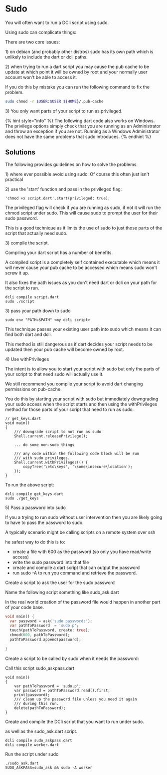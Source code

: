 # Sudo

You will often want to run a DCli script using sudo.

Using sudo can complicate things:

There are two core issues:

1\) on debian (and probably other distros) sudo has its own path which is unlikely to include the dart or dcli paths.

2\) when trying to run a dart script you may cause the pub cache to be update at which point it will be owned by root and your normally user account won't be able to access it.

If you do this by mistake you can run the following command to fix the problem.

```bash
sudo chmod -r $USER:$USER ${HOME}/.pub-cache
```

3\) You only want parts of your script to run as privileged.

{% hint style="info" %}
The following dart code also works on Windows. The privilege options simply check that you are running as an Administrator and throw an exception if you are not. Running as a Windows Administrator does not have the same problems that sudo introduces.
{% endhint %}

## Solutions

The following provides guidelines on how to solve the problems.

1\) where ever possible avoid using sudo. Of course this often just isn't practical

2\) use the 'start' function and pass in the privileged flag:

```
'chmod +x script.dart'.start(privileged: true);
```

The privileged flag will check if you are running as sudo, if not it will run the chmod script under sudo. This will cause sudo to prompt the user for their sudo password.

This is a good technique as it limits the use of sudo to just those parts of the script that actually need sudo.

3\) compile the script.

Compiling your dart script has a number of benefits.

A compiled script is a completely self contained executable which means it will never cause your pub cache to be accessed which means sudo won't screw it up.

It also fixes the path issues as you don't need dart or dcli on your path for the script to run.

```
dcli compile script.dart
sudo ./script
```

3\) pass your path down to sudo

```
sudo env "PATH=$PATH" <my dcli script>
```

This technique passes your existing user path into sudo which means it can find both dart and dcli.

This method is still dangerous as if dart decides your script needs to be updated then your pub cache will become owned by root.

4\) Use withPrivileges

The intent is to allow you to start your script with sudo but only the parts of your script to that need sudo will actually use it.

We still recommend you compile your script to avoid dart changing permissions on pub-cache.

You do this by starting your script with sudo but immediately downgrading your sudo access when the script starts and then using the withPrivileges method for those parts of your script that need to run as sudo.

```
// get_keys.dart
void main()
{
    /// downgrade script to not run as sudo
    Shell.current.releasePrivilege();
    
    ... do some non-sudo things
    
    /// any code within the following code block will be run
    /// with sudo privileges.
    Shell.current.withPrivileges(() {
        copyTree('\etc\keys', '\some\insecure\location');
    });
}
```

To run the above script:

```
dcli compile get_keys.dart
sudo ./get_keys
```

5\) Pass a password into sudo

If you a trying to run sudo without user intervention then you are likely going to have to pass the password to sudo.

A typically scenario might be calling scripts on a remote system over ssh

he safest way to do this is to:

* create a file with 600 as the password (so only you have read/write access)
* write the sudo password into that file
* create and compile a dart script that can output the password
* run sudo -A to run you command and retrieve the password.

Create a script to ask the user for the sudo password

Name the following script something like sudo\_ask.dart

In the real world creation of the password file would happen in another part of your code base.

```dart
void main() {
  var password = ask('sudo password:');
  var pathToPassword  = 'sudo.p';
  touch(pathToPassword, create: true);
  chmod(600, pathToPassword);
  pathToPassword.append(password);
 
}
```

Create a script to be called by sudo when it needs the password:

Call this script sudo\_askpass.dart

```
void main()
{
    var pathToPassword = 'sudo.p';
    var password = pathToPassword.read().first;
    print(password);
    /// clean up the password file unless you need it again 
    /// during this run.
    delete(pathToPassword);
}
```

Create and compile the DCli script that you want to run under sudo.

as well as the sudo\_ask.dart script.

```
dcli compile sudo_askpass.dart
dcli compile worker.dart
```

Run the script under sudo

```
./sudo_ask.dart
SUDO_ASKPASS=sudo_ask && sudo -A worker
```

